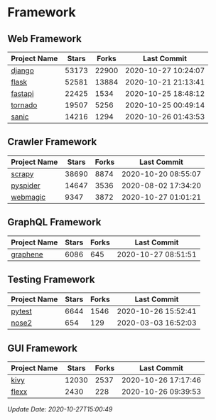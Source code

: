 # Framework

## Web Framework
| Project Name | Stars | Forks | Last Commit |
| ------------ | ----- | ----- | ----------- |
| [django](https://github.com/django/django) | 53173 | 22900 | 2020-10-27 10:24:07 |
| [flask](https://github.com/pallets/flask) | 52581 | 13884 | 2020-10-21 21:13:41 |
| [fastapi](https://github.com/tiangolo/fastapi) | 22425 | 1534 | 2020-10-25 18:48:12 |
| [tornado](https://github.com/tornadoweb/tornado) | 19507 | 5256 | 2020-10-25 00:49:14 |
| [sanic](https://github.com/huge-success/sanic) | 14216 | 1294 | 2020-10-26 01:43:53 |

## Crawler Framework
| Project Name | Stars | Forks | Last Commit |
| ------------ | ----- | ----- | ----------- |
| [scrapy](https://github.com/scrapy/scrapy) | 38690 | 8874 | 2020-10-20 08:55:07 |
| [pyspider](https://github.com/binux/pyspider) | 14647 | 3536 | 2020-08-02 17:34:20 |
| [webmagic](https://github.com/code4craft/webmagic) | 9347 | 3872 | 2020-10-27 01:01:21 |

## GraphQL Framework
| Project Name | Stars | Forks | Last Commit |
| ------------ | ----- | ----- | ----------- |
| [graphene](https://github.com/graphql-python/graphene) | 6086 | 645 | 2020-10-27 08:51:51 |

## Testing Framework
| Project Name | Stars | Forks | Last Commit |
| ------------ | ----- | ----- | ----------- |
| [pytest](https://github.com/pytest-dev/pytest) | 6644 | 1546 | 2020-10-26 15:52:41 |
| [nose2](https://github.com/nose-devs/nose2) | 654 | 129 | 2020-03-03 16:52:03 |

## GUI Framework
| Project Name | Stars | Forks | Last Commit |
| ------------ | ----- | ----- | ----------- |
| [kivy](https://github.com/kivy/kivy) | 12030 | 2537 | 2020-10-26 17:17:46 |
| [flexx](https://github.com/flexxui/flexx) | 2430 | 228 | 2020-10-26 09:39:53 |

*Update Date: 2020-10-27T15:00:49*